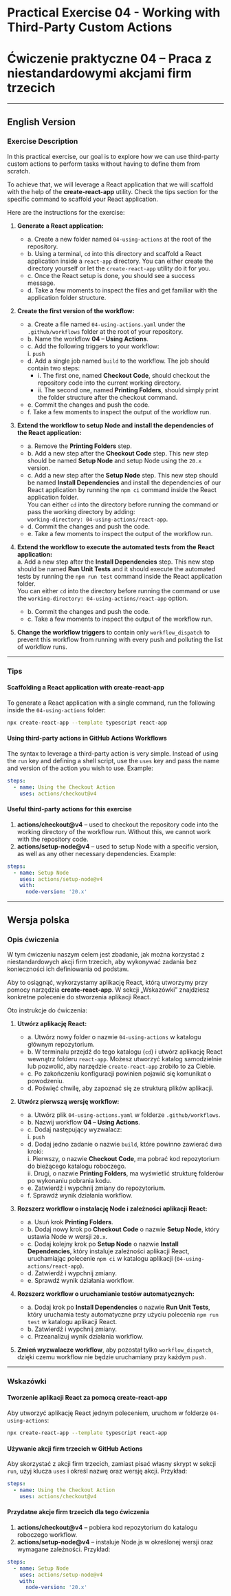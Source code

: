 
# Practical Exercise 04 - Working with Third-Party Custom Actions  
# Ćwiczenie praktyczne 04 – Praca z niestandardowymi akcjami firm trzecich

---

## **English Version**

### Exercise Description

In this practical exercise, our goal is to explore how we can use third-party custom actions to perform tasks without having to define them from scratch.

To achieve that, we will leverage a React application that we will scaffold with the help of the **create-react-app** utility. Check the tips section for the specific command to scaffold your React application.

Here are the instructions for the exercise:

1. **Generate a React application:**  
   - a. Create a new folder named `04-using-actions` at the root of the repository.  
   - b. Using a terminal, `cd` into this directory and scaffold a React application inside a `react-app` directory. You can either create the directory yourself or let the `create-react-app` utility do it for you.  
   - c. Once the React setup is done, you should see a success message.  
   - d. Take a few moments to inspect the files and get familiar with the application folder structure.

2. **Create the first version of the workflow:**  
   - a. Create a file named `04-using-actions.yaml` under the `.github/workflows` folder at the root of your repository.  
   - b. Name the workflow **04 – Using Actions**.  
   - c. Add the following triggers to your workflow:  
      i. `push`  
   - d. Add a single job named `build` to the workflow. The job should contain two steps:  
      - i. The first one, named **Checkout Code**, should checkout the repository code into the current working directory.  
      - ii. The second one, named **Printing Folders**, should simply print the folder structure after the checkout command.  
   - e. Commit the changes and push the code.  
   - f. Take a few moments to inspect the output of the workflow run.

3. **Extend the workflow to setup Node and install the dependencies of the React application:**  
   - a. Remove the **Printing Folders** step.  
   - b. Add a new step after the **Checkout Code** step. This new step should be named **Setup Node** and setup Node using the `20.x` version.  
   - c. Add a new step after the **Setup Node** step. This new step should be named **Install Dependencies** and install the dependencies of our React application by running the `npm ci` command inside the React application folder.  
      You can either `cd` into the directory before running the command or pass the working directory by adding:  
      `working-directory: 04-using-actions/react-app`.  
   - d. Commit the changes and push the code.  
   - e. Take a few moments to inspect the output of the workflow run.

4. **Extend the workflow to execute the automated tests from the React application:**  
   a. Add a new step after the **Install Dependencies** step. This new step should be named **Run Unit Tests** and it should execute the automated tests by running the `npm run test` command inside the React application folder.  
      You can either `cd` into the directory before running the command or use the `working-directory: 04-using-actions/react-app` option.  
   - b. Commit the changes and push the code.  
   - c. Take a few moments to inspect the output of the workflow run.

5. **Change the workflow triggers** to contain only `workflow_dispatch` to prevent this workflow from running with every push and polluting the list of workflow runs.

---

### Tips

#### Scaffolding a React application with create-react-app

To generate a React application with a single command, run the following inside the `04-using-actions` folder:  
```bash
npx create-react-app --template typescript react-app
```

#### Using third-party actions in GitHub Actions Workflows

The syntax to leverage a third-party action is very simple. Instead of using the `run` key and defining a shell script, use the `uses` key and pass the name and version of the action you wish to use. Example:

```yaml
steps:
  - name: Using the Checkout Action
    uses: actions/checkout@v4
```

#### Useful third-party actions for this exercise

1. **actions/checkout@v4** – used to checkout the repository code into the working directory of the workflow run. Without this, we cannot work with the repository code.  
2. **actions/setup-node@v4** – used to setup Node with a specific version, as well as any other necessary dependencies. Example:

```yaml
steps:
  - name: Setup Node
    uses: actions/setup-node@v4
    with:
      node-version: '20.x'
```

---

## **Wersja polska**

### Opis ćwiczenia

W tym ćwiczeniu naszym celem jest zbadanie, jak można korzystać z niestandardowych akcji firm trzecich, aby wykonywać zadania bez konieczności ich definiowania od podstaw.

Aby to osiągnąć, wykorzystamy aplikację React, którą utworzymy przy pomocy narzędzia **create-react-app**. W sekcji „Wskazówki” znajdziesz konkretne polecenie do stworzenia aplikacji React.

Oto instrukcje do ćwiczenia:

1. **Utwórz aplikację React:**  
   - a. Utwórz nowy folder o nazwie `04-using-actions` w katalogu głównym repozytorium.  
   - b. W terminalu przejdź do tego katalogu (`cd`) i utwórz aplikację React wewnątrz folderu `react-app`. Możesz utworzyć katalog samodzielnie lub pozwolić, aby narzędzie `create-react-app` zrobiło to za Ciebie.  
   - c. Po zakończeniu konfiguracji powinien pojawić się komunikat o powodzeniu.  
   - d. Poświęć chwilę, aby zapoznać się ze strukturą plików aplikacji.

2. **Utwórz pierwszą wersję workflow:**  
   - a. Utwórz plik `04-using-actions.yaml` w folderze `.github/workflows`.  
   - b. Nazwij workflow **04 – Using Actions**.  
   - c. Dodaj następujący wyzwalacz:  
      i. `push`  
   - d. Dodaj jedno zadanie o nazwie `build`, które powinno zawierać dwa kroki:  
      i. Pierwszy, o nazwie **Checkout Code**, ma pobrać kod repozytorium do bieżącego katalogu roboczego.  
      ii. Drugi, o nazwie **Printing Folders**, ma wyświetlić strukturę folderów po wykonaniu pobrania kodu.  
   - e. Zatwierdź i wypchnij zmiany do repozytorium.  
   - f. Sprawdź wynik działania workflow.

3. **Rozszerz workflow o instalację Node i zależności aplikacji React:**  
   - a. Usuń krok **Printing Folders**.  
   - b. Dodaj nowy krok po **Checkout Code** o nazwie **Setup Node**, który ustawia Node w wersji `20.x`.  
   - c. Dodaj kolejny krok po **Setup Node** o nazwie **Install Dependencies**, który instaluje zależności aplikacji React, uruchamiając polecenie `npm ci` w katalogu aplikacji (`04-using-actions/react-app`).  
   - d. Zatwierdź i wypchnij zmiany.  
   - e. Sprawdź wynik działania workflow.

4. **Rozszerz workflow o uruchamianie testów automatycznych:**  
   - a. Dodaj krok po **Install Dependencies** o nazwie **Run Unit Tests**, który uruchamia testy automatyczne przy użyciu polecenia `npm run test` w katalogu aplikacji React.  
   - b. Zatwierdź i wypchnij zmiany.  
   - c. Przeanalizuj wynik działania workflow.

5. **Zmień wyzwalacze workflow**, aby pozostał tylko `workflow_dispatch`, dzięki czemu workflow nie będzie uruchamiany przy każdym `push`.

---

### Wskazówki

#### Tworzenie aplikacji React za pomocą create-react-app

Aby utworzyć aplikację React jednym poleceniem, uruchom w folderze `04-using-actions`:  
```bash
npx create-react-app --template typescript react-app
```

#### Używanie akcji firm trzecich w GitHub Actions

Aby skorzystać z akcji firm trzecich, zamiast pisać własny skrypt w sekcji `run`, użyj klucza `uses` i określ nazwę oraz wersję akcji. Przykład:

```yaml
steps:
  - name: Using the Checkout Action
    uses: actions/checkout@v4
```

#### Przydatne akcje firm trzecich dla tego ćwiczenia

1. **actions/checkout@v4** – pobiera kod repozytorium do katalogu roboczego workflow.  
2. **actions/setup-node@v4** – instaluje Node.js w określonej wersji oraz wymagane zależności. Przykład:

```yaml
steps:
  - name: Setup Node
    uses: actions/setup-node@v4
    with:
      node-version: '20.x'
```
